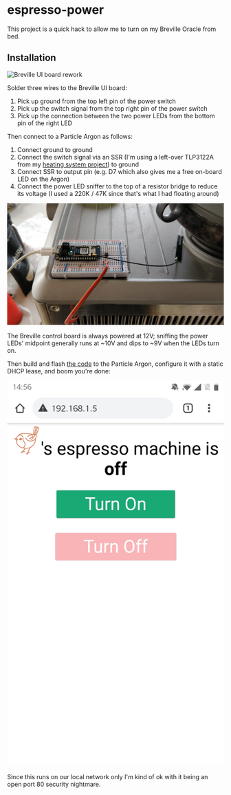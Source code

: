 # espresso-power

This project is a quick hack to allow me to turn on my Breville Oracle from bed.

## Installation

![Breville UI board rework](img/brevilleUIBoard.jpg "Wires attached to UI board")

Solder three wires to the Breville UI board:

1. Pick up ground from the top left pin of the power switch
2. Pick up the switch signal from the top right pin of the power switch
3. Pick up the connection between the two power LEDs from the bottom pin of the right LED

Then connect to a Particle Argon as follows:

1. Connect ground to ground
2. Connect the switch signal via an SSR (I'm using a left-over TLP3122A from my [heating system project](https://www.grumpycorp.com/posts/warm-and-fuzzy/thermostat-design/)) to ground
3. Connect SSR to output pin (e.g. D7 which also gives me a free on-board LED on the Argon)
4. Connect the power LED sniffer to the top of a resistor bridge to reduce its voltage (I used a 220K / 47K since that's what I had floating around)

![EspressoPower board](img/espressoPowerBoard.jpg "Espresso Power board")

The Breville control board is always powered at 12V; sniffing the power LEDs' midpoint generally runs at ~10V
and dips to ~9V when the LEDs turn on.

Then build and flash [the code](src/espresso-power.ino) to the Particle Argon,
configure it with a static DHCP lease, and boom you're done:

![EspressoPower page](img/espressoPowerPage.jpg "Espresso Power page")

Since this runs on our local network only I'm kind of ok with it being an open port 80 security nightmare.
